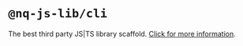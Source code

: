 # `@nq-js-lib/cli`

The best third party JS|TS library scaffold. [Click for more information](https://github.com/nqdy666/jslib-base#readme).

